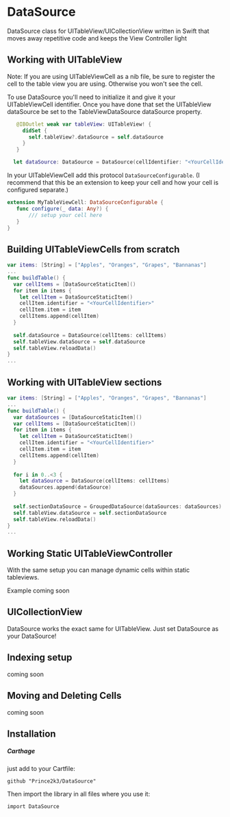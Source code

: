 # DataSource
DataSource class for UITableView/UICollectionView written in Swift that moves away repetitive code and keeps the View Controller light

## Working with UITableView
Note: If you are using UITableViewCell as a nib file, be sure to register the cell to the table view you are using. Otherwise you won't see the cell.

To use DataSource you'll need to initialize it and give it your UITableViewCell identifier. Once you have done that set the UITableView dataSource be set to the TableViewDataSource dataSource property. 
```Swift
   @IBOutlet weak var tableView: UITableView! {
     didSet {
       self.tableView?.dataSource = self.dataSource
     }
   }

  let dataSource: DataSource = DataSource(cellIdentifier: "<YourCellIdentifier>")
```
In your UITableViewCell add this protocol `DataSourceConfigurable`. (I recommend that this be an extension to keep your cell and how your cell is configured separate.)
```Swift
extension MyTableViewCell: DataSourceConfigurable {
   func configure(_ data: Any?) {
       /// setup your cell here     
   }  
}
```

## Building UITableViewCells from scratch

```Swift
var items: [String] = ["Apples", "Oranges", "Grapes", "Bannanas"]
...
func buildTable() {
  var cellItems = [DataSourceStaticItem]()
  for item in items {
    let cellItem = DataSourceStaticItem()
    cellItem.identifier = "<YourCellIdentifier>"
    cellItem.item = item
    cellItems.append(cellItem)
  }
  
  self.dataSource = DataSource(cellItems: cellItems)
  self.tableView.dataSource = self.dataSource
  self.tableView.reloadData()
} 
...
```
## Working with UITableView sections
```Swift
var items: [String] = ["Apples", "Oranges", "Grapes", "Bannanas"]
...
func buildTable() {
  var dataSources = [DataSourceStaticItem]()
  var cellItems = [DataSourceStaticItem]()
  for item in items {
    let cellItem = DataSourceStaticItem()
    cellItem.identifier = "<YourCellIdentifier>"
    cellItem.item = item
    cellItems.append(cellItem)
  }
  
  for i in 0..<3 {
    let dataSource = DataSource(cellItems: cellItems)
    dataSources.append(dataSource)
  }
  
  self.sectionDataSource = GroupedDataSource(dataSources: dataSources)
  self.tableView.dataSource = self.sectionDataSource
  self.tableView.reloadData()
} 
...
```
## Working Static UITableViewController
With the same setup you can manage dynamic cells within static tableviews. 

Example coming soon

## UICollectionView
DataSource works the exact same for UITableView. Just set DataSource as your DataSource!

## Indexing setup
coming soon

## Moving and Deleting Cells
coming soon

## Installation

##### Carthage 
just add to your Cartfile:
```
github "Prince2k3/DataSource"
```
Then import the library in all files where you use it:
```
import DataSource
```

